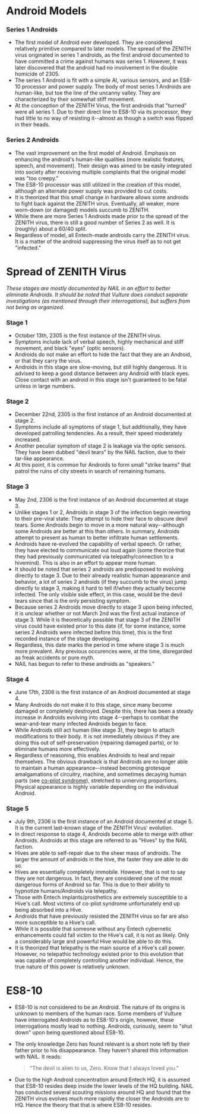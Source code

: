 # Android Models #
### Series 1 Androids ###
- The first model of Android ever developed. They are considered relatively primitive compared to later models. The spread of the ZENITH virus originated in series 1 androids, as the first android documented to have committed a crime against humans was series 1. However, it was later discovered that the android had no involvement in the double homicide of 2305.
- The series 1 Android is fit with a simple AI, various sensors, and an ES8-10 processor and power supply. The body of most series 1 Androids are human-like, but toe the line of the uncanny valley. They are characterized by their somewhat stiff movement.
- At the conception of the ZENITH Virus, the first androids that "turned" were all series 1. Due to their direct line to ES8-10 via its processor, they had little to no way of resisting it--almost as though a switch was flipped in their heads.

### Series 2 Androids ###
- The vast improvement on the first model of Android. Emphasis on enhancing the android's human-like qualities (more realistic features, speech, and movement). Their design was aimed to be easily integrated into society after receiving multiple complaints that the original model was "too creepy."
- The ES8-10 processor was still utilized in the creation of this model, although an alternate power supply was provided to cut costs.
- It is theorized that this small change in hardware allows some androids to fight back against the ZENITH virus. Eventually, all weaker, more worn-down (or damaged) models succumb to ZENITH.
- While there are more Series 1 Androids made prior to the spread of the ZENITH virus, there is still a good number of Series 2 as well. It is (roughly) about a 60/40 split.
- Regardless of model, all Entech-made androids carry the ZENITH virus. It is a matter of the android suppressing the virus itself as to not get "infected."

# Spread of ZENITH Virus #
*These stages are mostly documented by NAIL in an effort to better eliminate Androids. It should be noted that Vulture does conduct separate investigations (as mentioned through their interrogations), but suffers from not being as organized.*
### Stage 1 ###
- October 13th, 2305 is the first instance of the ZENITH virus.
- Symptoms include lack of verbal speech, highly mechanical and stiff movement, and black "eyes" (optic sensors).
- Androids do not make an effort to hide the fact that they are an Android, or that they carry the virus.
- Androids in this stage are slow-moving, but still highly dangerous. It is advised to keep a good distance between any Android with black eyes. Close contact with an android in this stage isn't guaranteed to be fatal unless in large numbers.

### Stage 2 ###
- December 22nd, 2305 is the first instance of an Android documented at stage 2.
- Symptoms include all symptoms of stage 1, but additionally, they have developed patrolling tendencies. As a result, their speed moderately increased.
- Another peculiar symptom of stage 2 is leakage via the optic sensors. They have been dubbed "devil tears" by the NAIL faction, due to their tar-like appearance.
- At this point, it is common for Androids to form small "strike teams" that patrol the ruins of city streets in search of remaining humans.

### Stage 3 ###
- May 2nd, 2306 is the first instance of an Android documented at stage 3.
- Unlike stages 1 or 2, Androids in stage 3 of the infection begin reverting to their pre-viral state: They attempt to hide their face to obscure devil tears. Some Androids begin to move in a more natural way--although some Androids are better at this than others. In summary, Androids attempt to present as human to better infiltrate human settlements.
- Androids have re-evolved the capability of verbal speech. Or rather, they have elected to communicate out loud again (some theorize that they had previously communicated via telepathy/connection to a hivemind). This is also in an effort to appear more human.
- It should be noted that series 2 androids are predisposed to evolving directly to stage 3. Due to their already realistic human appearance and behavior, a lot of series 2 androids (if they succumb to the virus) jump directly to stage 3, making it hard to tell if/when they actually become infected. The only visible side effect, in this case, would be the devil tears since that is the only persisting symptom.
- Because series 2 Androids move directly to stage 3 upon being infected, it is unclear whether or not March 2nd was the first actual instance of stage 3. While it is theoretically possible that stage 3 of the ZENITH virus could have existed prior to this date (if, for some instance, some series 2 Androids were infected before this time), this is the first recorded instance of the stage developing.
- Regardless, this date marks the period in time where stage 3 is much more prevalent. Any previous occurences were, at the time, disregarded as freak accidents or pure myth.
- NAIL has begun to refer to these androids as "speakers."

### Stage 4 ###
- June 17th, 2306 is the first instance of an Android documented at stage 4.
- Many Androids do not make it to this stage, since many become damaged or completely destroyed. Despite this, there has been a steady increase in Androids evolving into stage 4--perhaps to combat the wear-and-tear many infected Androids began to face.
- While Androids still act human (like stage 3), they begin to attach modifications to their body. It is not immediately obvious if they are doing this out of self-preservation (repairing damaged parts), or to eliminate humans more effectively.
- Regardless of reasoning, this enables Androids to heal and repair themselves. The obvious drawback is that Androids are no longer able to maintain a human appearance--instead becoming grotesque amalgamations of circuitry, machine, and sometimes decaying human parts (see [co-pilot syndrome](<ZENITH Psychology.md>)), stretched to unnerving proportions. Physical appearance is highly variable depending on the individual Android.

### Stage 5 ###
- July 9th, 2306 is the first instance of an Android documented at stage 5. It is the current last-known stage of the ZENITH Virus' evolution.
- In direct response to stage 4, Androids become able to merge with other Androids. Androids at this stage are referred to as "Hives" by the NAIL faction.
- Hives are able to self-repair due to the sheer mass of androids. The larger the amount of androids in the hive, the faster they are able to do so.
- Hives are essentially completely immobile. However, that is not to say they are not dangerous. In fact, they are considered one of the most dangerous forms of Android so far. This is due to their ability to hypnotize humans/Androids via telepathy.
- Those with Entech implants/prosthetics are extremely susceptible to a Hive's call. Most victims of co-pilot syndrome unfortunately end up being absorbed into a Hive.
- Androids that have previously resisted the ZENITH virus so far are also more susceptible to a Hive's call.
- While it is possible that someone without any Entech cybernetic enhancements could fall victim to the Hive's call, it is not as likely. Only a considerably large and powerful Hive would be able to do this.
- It is theorized that telepathy is the main source of a Hive's call power. However, no telepathic technology existed prior to this evolution that was capable of completely controlling another individual. Hence, the true nature of this power is relatively unknown.

# ES8-10 #
- ES8-10 is not considered to be an Android. The nature of its origins is unknown to members of the human race. Some members of Vulture have interrogated Androids as to ES8-10's origin, however, these interrogations mostly lead to nothing. Androids, curiously, seem to "shut down" upon being questioned about ES8-10.
- The only knowledge Zero has found relevant is a short note left by their father prior to his disappearance. They haven't shared this information with NAIL. It reads:

  > "The devil is alien to us, Zero. Know that I always loved you."
- Due to the high Android concentration around Entech HQ, it is assumed that ES8-10 resides deep inside the lower levels of the HQ building. NAIL has conducted several scouting missions around HQ and found that the ZENITH virus evolves much more rapidly the closer the Androids are to HQ. Hence the theory that that is where ES8-10 resides.
